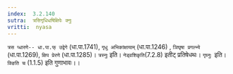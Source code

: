 ```yaml
---
index:  3.2.140
sutra:  त्रसिगृधिधषिक्षिपेः क्नुः
vritti:  nyasa
---
```


`त्रस प्धारणे-- धा.पा.फ् उद्वेगे` (धा.पा.1741), `गृधु अभिकांक्षायाम्` (धा.पा.1246) , `ञिघृषा प्रगल्भ्ये` (धा.पा.1269), `क्षिप प्रेरणे` (धा.पा.1285)। `त्रस्नुः` इति। `नेड्वशिकृति`(7.2.8) इतीट् प्रतिषेधथः। `गृघ्नुः `इति। `क्ङिति च` (1.1.5) इति गुणाभावः।।

